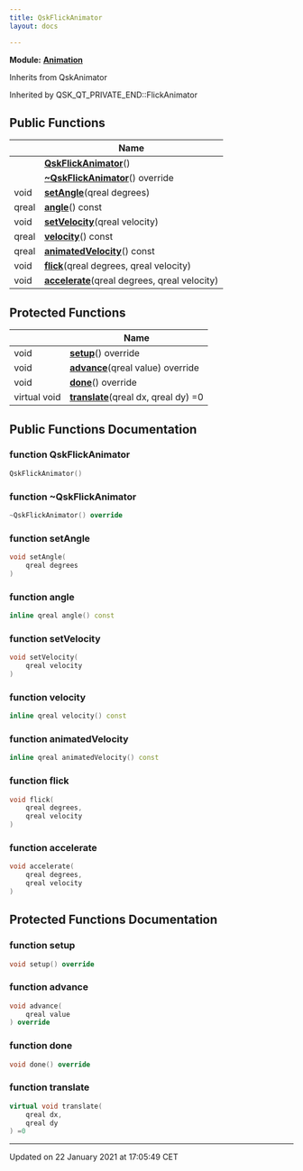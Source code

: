 ```yaml
---
title: QskFlickAnimator
layout: docs

---
```



**Module:** **[Animation](/docs/modules/group___animation/)**



Inherits from QskAnimator

Inherited by QSK_QT_PRIVATE_END::FlickAnimator

## Public Functions

|                | Name           |
| -------------- | -------------- |
| | **[QskFlickAnimator](/docs/classes/class_qsk_flick_animator/#function-qskflickanimator)**() |
| | **[~QskFlickAnimator](/docs/classes/class_qsk_flick_animator/#function-~qskflickanimator)**() override |
| void | **[setAngle](/docs/classes/class_qsk_flick_animator/#function-setangle)**(qreal degrees) |
| qreal | **[angle](/docs/classes/class_qsk_flick_animator/#function-angle)**() const |
| void | **[setVelocity](/docs/classes/class_qsk_flick_animator/#function-setvelocity)**(qreal velocity) |
| qreal | **[velocity](/docs/classes/class_qsk_flick_animator/#function-velocity)**() const |
| qreal | **[animatedVelocity](/docs/classes/class_qsk_flick_animator/#function-animatedvelocity)**() const |
| void | **[flick](/docs/classes/class_qsk_flick_animator/#function-flick)**(qreal degrees, qreal velocity) |
| void | **[accelerate](/docs/classes/class_qsk_flick_animator/#function-accelerate)**(qreal degrees, qreal velocity) |

## Protected Functions

|                | Name           |
| -------------- | -------------- |
| void | **[setup](/docs/classes/class_qsk_flick_animator/#function-setup)**() override |
| void | **[advance](/docs/classes/class_qsk_flick_animator/#function-advance)**(qreal value) override |
| void | **[done](/docs/classes/class_qsk_flick_animator/#function-done)**() override |
| virtual void | **[translate](/docs/classes/class_qsk_flick_animator/#function-translate)**(qreal dx, qreal dy) =0 |

## Public Functions Documentation

### function QskFlickAnimator

```cpp
QskFlickAnimator()
```


### function ~QskFlickAnimator

```cpp
~QskFlickAnimator() override
```


### function setAngle

```cpp
void setAngle(
    qreal degrees
)
```


### function angle

```cpp
inline qreal angle() const
```


### function setVelocity

```cpp
void setVelocity(
    qreal velocity
)
```


### function velocity

```cpp
inline qreal velocity() const
```


### function animatedVelocity

```cpp
inline qreal animatedVelocity() const
```


### function flick

```cpp
void flick(
    qreal degrees,
    qreal velocity
)
```


### function accelerate

```cpp
void accelerate(
    qreal degrees,
    qreal velocity
)
```


## Protected Functions Documentation

### function setup

```cpp
void setup() override
```


### function advance

```cpp
void advance(
    qreal value
) override
```


### function done

```cpp
void done() override
```


### function translate

```cpp
virtual void translate(
    qreal dx,
    qreal dy
) =0
```


-------------------------------

Updated on 22 January 2021 at 17:05:49 CET
